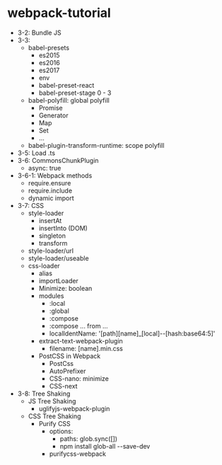 # webpack-tutorial
+ 3-2: Bundle JS
+ 3-3:
  + babel-presets
    + es2015
    + es2016
    + es2017
    + env
    + babel-preset-react
    + babel-preset-stage 0 - 3
  + babel-polyfill: global polyfill
    + Promise
    + Generator
    + Map
    + Set
    + ...
  + babel-plugin-transform-runtime: scope polyfill
+ 3-5: Load .ts
+ 3-6: CommonsChunkPlugin
  + async: true
+ 3-6-1: Webpack methods
  + require.ensure
  + require.include
  + dynamic import
+ 3-7: CSS
  + style-loader
    + insertAt
    + insertInto (DOM)
    + singleton
    + transform
  + style-loader/url
  + style-loader/useable
  + css-loader
    + alias
    + importLoader
    + Minimize: boolean
    + modules
      + :local
      + :global
      + :compose
      + :compose ... from ...
      + localIdentName: '[path][name]_[local]--[hash:base64:5]'
    + extract-text-webpack-plugin
      + filename: [name].min.css
    + PostCSS in Webpack
      + PostCss
      + AutoPrefixer
      + CSS-nano: minimize
      + CSS-next
+ 3-8: Tree Shaking
  + JS Tree Shaking
    + uglifyjs-webpack-plugin
  + CSS Tree Shaking
    + Purify CSS
      + options: 
        + paths: glob.sync([])
        + npm install glob-all --save-dev
      + purifycss-webpack




  
